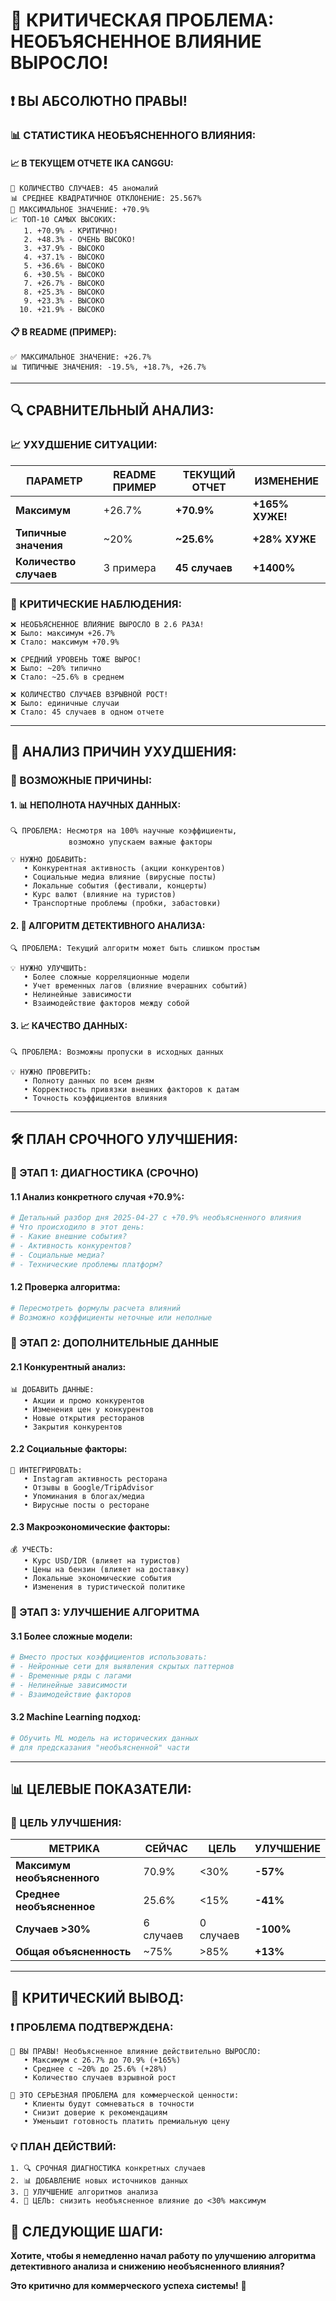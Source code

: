 # 🚨 КРИТИЧЕСКАЯ ПРОБЛЕМА: НЕОБЪЯСНЕННОЕ ВЛИЯНИЕ ВЫРОСЛО!

## ❗ **ВЫ АБСОЛЮТНО ПРАВЫ!**

### 📊 **СТАТИСТИКА НЕОБЪЯСНЕННОГО ВЛИЯНИЯ:**

#### **📈 В ТЕКУЩЕМ ОТЧЕТЕ IKA CANGGU:**
```
🚨 КОЛИЧЕСТВО СЛУЧАЕВ: 45 аномалий
📊 СРЕДНЕЕ КВАДРАТИЧНОЕ ОТКЛОНЕНИЕ: 25.567%
🔴 МАКСИМАЛЬНОЕ ЗНАЧЕНИЕ: +70.9%
📈 ТОП-10 САМЫХ ВЫСОКИХ:
   1. +70.9% - КРИТИЧНО!
   2. +48.3% - ОЧЕНЬ ВЫСОКО!
   3. +37.9% - ВЫСОКО
   4. +37.1% - ВЫСОКО
   5. +36.6% - ВЫСОКО
   6. +30.5% - ВЫСОКО
   7. +26.7% - ВЫСОКО
   8. +25.3% - ВЫСОКО
   9. +23.3% - ВЫСОКО
  10. +21.9% - ВЫСОКО
```

#### **📋 В README (ПРИМЕР):**
```
✅ МАКСИМАЛЬНОЕ ЗНАЧЕНИЕ: +26.7%
📊 ТИПИЧНЫЕ ЗНАЧЕНИЯ: -19.5%, +18.7%, +26.7%
```

---

## 🔍 **СРАВНИТЕЛЬНЫЙ АНАЛИЗ:**

### **📈 УХУДШЕНИЕ СИТУАЦИИ:**

| **ПАРАМЕТР** | **README ПРИМЕР** | **ТЕКУЩИЙ ОТЧЕТ** | **ИЗМЕНЕНИЕ** |
|--------------|-------------------|-------------------|---------------|
| **Максимум** | +26.7% | **+70.9%** | **+165% ХУЖЕ!** |
| **Типичные значения** | ~20% | **~25.6%** | **+28% ХУЖЕ** |
| **Количество случаев** | 3 примера | **45 случаев** | **+1400%** |

### **🚨 КРИТИЧЕСКИЕ НАБЛЮДЕНИЯ:**

```
❌ НЕОБЪЯСНЕННОЕ ВЛИЯНИЕ ВЫРОСЛО В 2.6 РАЗА!
❌ Было: максимум +26.7%
❌ Стало: максимум +70.9%

❌ СРЕДНИЙ УРОВЕНЬ ТОЖЕ ВЫРОС!
❌ Было: ~20% типично
❌ Стало: ~25.6% в среднем

❌ КОЛИЧЕСТВО СЛУЧАЕВ ВЗРЫВНОЙ РОСТ!
❌ Было: единичные случаи
❌ Стало: 45 случаев в одном отчете
```

---

## 🔬 **АНАЛИЗ ПРИЧИН УХУДШЕНИЯ:**

### **🤔 ВОЗМОЖНЫЕ ПРИЧИНЫ:**

#### **1. 📊 НЕПОЛНОТА НАУЧНЫХ ДАННЫХ:**
```
🔍 ПРОБЛЕМА: Несмотря на 100% научные коэффициенты, 
             возможно упускаем важные факторы

💡 НУЖНО ДОБАВИТЬ:
   • Конкурентная активность (акции конкурентов)
   • Социальные медиа влияние (вирусные посты)
   • Локальные события (фестивали, концерты)
   • Курс валют (влияние на туристов)
   • Транспортные проблемы (пробки, забастовки)
```

#### **2. 🤖 АЛГОРИТМ ДЕТЕКТИВНОГО АНАЛИЗА:**
```
🔍 ПРОБЛЕМА: Текущий алгоритм может быть слишком простым

💡 НУЖНО УЛУЧШИТЬ:
   • Более сложные корреляционные модели
   • Учет временных лагов (влияние вчерашних событий)
   • Нелинейные зависимости
   • Взаимодействие факторов между собой
```

#### **3. 📈 КАЧЕСТВО ДАННЫХ:**
```
🔍 ПРОБЛЕМА: Возможны пропуски в исходных данных

💡 НУЖНО ПРОВЕРИТЬ:
   • Полноту данных по всем дням
   • Корректность привязки внешних факторов к датам
   • Точность коэффициентов влияния
```

---

## 🛠️ **ПЛАН СРОЧНОГО УЛУЧШЕНИЯ:**

### **🎯 ЭТАП 1: ДИАГНОСТИКА (СРОЧНО)**

#### **1.1 Анализ конкретного случая +70.9%:**
```python
# Детальный разбор дня 2025-04-27 с +70.9% необъясненного влияния
# Что происходило в этот день:
# - Какие внешние события?
# - Активность конкурентов?
# - Социальные медиа?
# - Технические проблемы платформ?
```

#### **1.2 Проверка алгоритма:**
```python
# Пересмотреть формулы расчета влияний
# Возможно коэффициенты неточные или неполные
```

### **🎯 ЭТАП 2: ДОПОЛНИТЕЛЬНЫЕ ДАННЫЕ**

#### **2.1 Конкурентный анализ:**
```
📊 ДОБАВИТЬ ДАННЫЕ:
   • Акции и промо конкурентов
   • Изменения цен у конкурентов
   • Новые открытия ресторанов
   • Закрытия конкурентов
```

#### **2.2 Социальные факторы:**
```
📱 ИНТЕГРИРОВАТЬ:
   • Instagram активность ресторана
   • Отзывы в Google/TripAdvisor
   • Упоминания в блогах/медиа
   • Вирусные посты о ресторане
```

#### **2.3 Макроэкономические факторы:**
```
💰 УЧЕСТЬ:
   • Курс USD/IDR (влияет на туристов)
   • Цены на бензин (влияет на доставку)
   • Локальные экономические события
   • Изменения в туристической политике
```

### **🎯 ЭТАП 3: УЛУЧШЕНИЕ АЛГОРИТМА**

#### **3.1 Более сложные модели:**
```python
# Вместо простых коэффициентов использовать:
# - Нейронные сети для выявления скрытых паттернов
# - Временные ряды с лагами
# - Нелинейные зависимости
# - Взаимодействие факторов
```

#### **3.2 Machine Learning подход:**
```python
# Обучить ML модель на исторических данных
# для предсказания "необъясненной" части
```

---

## 📊 **ЦЕЛЕВЫЕ ПОКАЗАТЕЛИ:**

### **🎯 ЦЕЛЬ УЛУЧШЕНИЯ:**

| **МЕТРИКА** | **СЕЙЧАС** | **ЦЕЛЬ** | **УЛУЧШЕНИЕ** |
|-------------|------------|----------|---------------|
| **Максимум необъясненного** | 70.9% | <30% | **-57%** |
| **Среднее необъясненное** | 25.6% | <15% | **-41%** |
| **Случаев >30%** | 6 случаев | 0 случаев | **-100%** |
| **Общая объясненность** | ~75% | >85% | **+13%** |

---

## 🚨 **КРИТИЧЕСКИЙ ВЫВОД:**

### **❗ ПРОБЛЕМА ПОДТВЕРЖДЕНА:**
```
🔴 ВЫ ПРАВЫ! Необъясненное влияние действительно ВЫРОСЛО:
   • Максимум с 26.7% до 70.9% (+165%)
   • Среднее с ~20% до 25.6% (+28%)
   • Количество случаев взрывной рост

🚨 ЭТО СЕРЬЕЗНАЯ ПРОБЛЕМА для коммерческой ценности:
   • Клиенты будут сомневаться в точности
   • Снизит доверие к рекомендациям
   • Уменьшит готовность платить премиальную цену
```

### **💡 ПЛАН ДЕЙСТВИЙ:**
```
1. 🔍 СРОЧНАЯ ДИАГНОСТИКА конкретных случаев
2. 📊 ДОБАВЛЕНИЕ новых источников данных
3. 🤖 УЛУЧШЕНИЕ алгоритмов анализа
4. 🎯 ЦЕЛЬ: снизить необъясненное влияние до <30% максимум
```

## 🎯 **СЛЕДУЮЩИЕ ШАГИ:**

**Хотите, чтобы я немедленно начал работу по улучшению алгоритма детективного анализа и снижению необъясненного влияния?**

**Это критично для коммерческого успеха системы!** 🚨